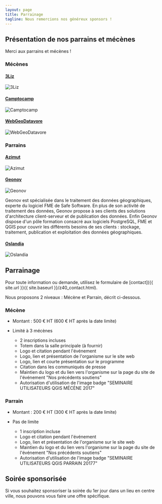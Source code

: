 ```yaml
---
layout: page
title: Parrainage
tagline: Nous remercions nos généreux sponsors !
---
```

## Présentation de nos parrains et mécènes

Merci aux parrains et mécènes !

### Mécènes

#### [3Liz](https://www.3liz.com/)

![3Liz](https://github.com/OSGeo-fr/QGIS-conf-fr-website/raw/master/images/3liz.png)

#### [Camptocamp](https://www.camptocamp.com/)

![Camptocamp](https://github.com/OSGeo-fr/QGIS-conf-fr-website/raw/master/images/camptocamp.png)

#### [WebGeoDatavore](http://webgeodatavore.com/)

![WebGeoDatavore](https://github.com/OSGeo-fr/QGIS-conf-fr-website/raw/master/images/webgeodatavore.png)

### Parrains

#### [Azimut](https://azimut.fr)

![Azimut](https://github.com/OSGeo-fr/QGIS-conf-fr-website/raw/master/images/azimut.png)

#### [Geonov](https://www.geonov.fr/)

![Geonov](https://github.com/OSGeo-fr/QGIS-conf-fr-website/raw/master/images/geonov.png)

Geonov est spécialisée dans le traitement des données géographiques, experte du logiciel FME de Safe Software. En plus de son activité de traitement des données, Geonov propose à ses clients des solutions d'architecture client-serveur et de publication 
des données. Enfin Geonov dispose d'un pôle formation consacré aux logiciels PostgreSQL, FME et QGIS pour couvrir les différents besoins de ses clients : stockage, traitement, publication et exploitation des données géographiques.

#### [Oslandia](http://oslandia.com/fr/home/)

![Oslandia](https://github.com/OSGeo-fr/QGIS-conf-fr-website/raw/master/images/oslandia.png)

## Parrainage

Pour toute information ou demande, utilisez le formulaire de [contact]({{ site.url }}{{ site.baseurl }}/z40_contact.html).

Nous proposons 2 niveaux : Mécène et Parrain, décrit ci-dessous.

### Mécène

* Montant : 500 € HT (600 € HT après la date limite)
* Limité à 3 mécènes

  * 2 inscriptions incluses
  * Totem dans la salle principale (à fournir)
  * Logo et citation pendant l'événement
  * Logo, lien et présentation de l'organisme sur le site web
  * Logo, lien et courte présentation sur le programme
  * Citation dans les communiqués de presse
  * Maintien du logo et du lien vers l'organisme sur la page du site de l'événement "Nos précédents soutiens"
  * Autorisation d'utilisation de l'image badge "SEMINAIRE UTILISATEURS QGIS MÉCÈNE 2017"

### Parrain

* Montant : 200 € HT (300 € HT après la date limite)
* Pas de limite

  * 1 inscription incluse
  * Logo et citation pendant l'événement
  * Logo, lien et présentation de l'organisme sur le site web
  * Maintien du logo et du lien vers l'organisme sur la page du site de l'événement "Nos précédents soutiens"
  * Autorisation d'utilisation de l'image badge "SEMINAIRE UTILISATEURS QGIS PARRAIN 20177"

## Soirée sponsorisée

Si vous souhaitez sponsoriser la soirée du 1er jour dans un lieu en centre ville, nous pouvons vous faire une offre spécifique. 
